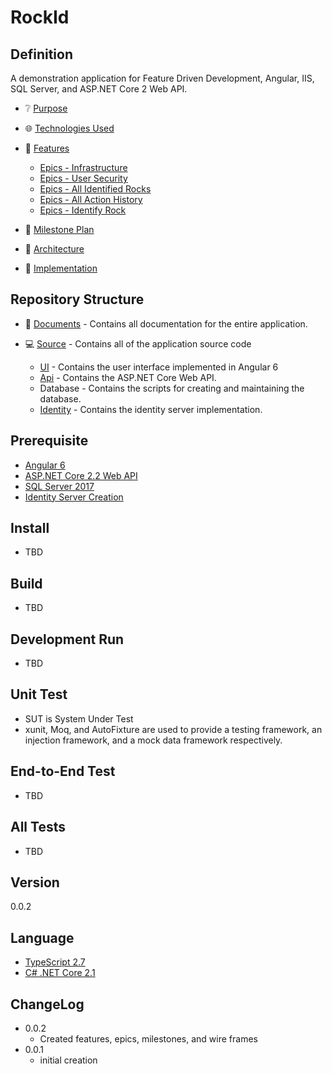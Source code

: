 RockId
======

Definition
----------

A demonstration application for Feature Driven Development, Angular, IIS, SQL Server, and ASP.NET Core 2 Web API.

- :grey_question: [Purpose](Documents/PURPOSE.md)
- :globe_with_meridians: [Technologies Used](Documents/TECHNOLOGIES.md)
- :page_with_curl: [Features](Documents/FEATURES.md)

  - [Epics - Infrastructure](Documents/EPICS-INFRASTRUCTURE.md)
  - [Epics - User Security](Documents/EPICS-USER_SECURITY.md)
  - [Epics - All Identified Rocks](Documents/EPICS-ALL_ROCKS.md)
  - [Epics - All Action History](Documents/EPICS-ALL_ACTIONS.md)
  - [Epics - Identify Rock](Documents/EPICS-IDENTIFY_ROCK.md)

- :triangular_flag_on_post: [Milestone Plan](Documents/MILESTONES.md)
- :triangular_ruler: [Architecture](Documents/ARCHITECTURE.md)
- :construction_worker: [Implementation](Documents/IMPLEMENTATION.md)

Repository Structure
--------------------

- :memo: [Documents](Documents) - Contains all documentation for the entire application.
- :computer: [Source](Source) - Contains all of the application source code

  - [UI](Source/UI/rock-id) - Contains the user interface implemented in Angular 6
  - [Api](Source/Api) - Contains the ASP.NET Core Web API.
  - Database - Contains the scripts for creating and maintaining the database.
  - [Identity](Source/Identity) - Contains the identity server implementation.

Prerequisite
------------

- [Angular 6](https://angular.io/)
- [ASP.NET Core 2.2 Web API](https://docs.microsoft.com/en-us/aspnet/core/web-api/?view=aspnetcore-2.2)
- [SQL Server 2017](https://docs.microsoft.com/en-us/sql/sql-server/install/planning-a-sql-server-installation?view=sql-server-2017)
- [Identity Server Creation](Documents/IDENTITYSERVERCREATION.md)

Install
-------

- TBD

Build
-------

- TBD

Development Run
---------------

- TBD

Unit Test
---------

- SUT is System Under Test
- xunit, Moq, and AutoFixture are used to provide a testing framework, an injection framework, and a mock data framework respectively.

End-to-End Test
---------------

- TBD

All Tests
---------

- TBD

Version
-------

0.0.2

Language
--------

- [TypeScript 2.7](https://www.typescriptlang.org/)
- [C# .NET Core 2.1](https://docs.microsoft.com/en-us/dotnet/core/)

ChangeLog
---------

- 0.0.2
  - Created features, epics, milestones, and wire frames
- 0.0.1
  - initial creation
